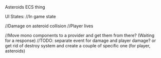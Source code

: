 Asteroids ECS thing

UI States:
//In game state

//Damage on asteroid collision
//Player lives

//Move mono components to a provider and get them from there? (Waiting for a response)
//TODO: separate event for damage and player damage? or get rid of destroy system and create a couple of specific one (for player, asteroids)

